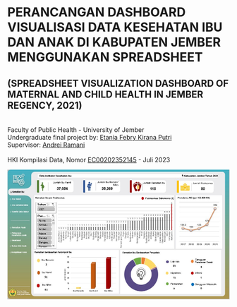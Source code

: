 
# PERANCANGAN DASHBOARD VISUALISASI DATA KESEHATAN IBU DAN ANAK DI KABUPATEN JEMBER MENGGUNAKAN SPREADSHEET
## (SPREADSHEET VISUALIZATION DASHBOARD OF MATERNAL AND CHILD HEALTH IN JEMBER REGENCY, 2021)

<br>Faculty of Public Health - University of Jember
<br>Undergraduate final project by: <a href = "mailto: etaniafebry10@gmail.com">Etania Febry Kirana Putri</a>
<br>Supervisor: <a href = "mailto: andreiramani@gmail.com">Andrei Ramani</a>
<br>
<br>HKI Kompilasi Data, Nomor <a href="https://pdki-indonesia.dgip.go.id/detail/96013912067666c40e869d86a5f80a0ef7b653812a3d8b44efd1df2741c337d3?type=copyright&keyword=PERANCANGAN+DASHBOARD+VISUALISASI+DATA+KESEHATAN+IBU+DAN+ANAK+DI+KABUPATEN+JEMBER+MENGGUNAKAN+SPREADSHEET&nomor=EC00202352145">EC00202352145</a> - Juli 2023
<br>
<p></p>
<img src="ss01.jpg" alt="">


